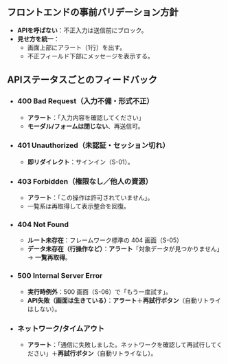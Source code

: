 ## フロントエンドの事前バリデーション方針

- **APIを呼ばない**：不正入力は送信前にブロック。
- **見せ方を統一**：
  - 画面上部にアラート（1行）を出す。
  - 不正フィールド下部にメッセージを表示する。

## APIステータスごとのフィードバック

- ### 400 Bad Request（入力不備・形式不正）
  - **アラート**：「入力内容を確認してください」
  - **モーダル/フォームは閉じない**、再送信可。
- ### 401 Unauthorized（未認証・セッション切れ）
  - **即リダイレクト**：サインイン（S-01）。
- ### 403 Forbidden（権限なし／他人の資源）
  - **アラート**：「この操作は許可されていません」。
  - 一覧系は再取得して表示整合を回復。
- ### 404 Not Found
  - **ルート未存在**：フレームワーク標準の 404 画面（S-05）
  - **データ未存在（行操作など）**：**アラート**「対象データが見つかりません」→ **一覧再取得**。
- ### 500 Internal Server Error
  - **実行時例外**：500 画面（S-06）で「もう一度試す」。
  - **API失敗（画面は生きている）**：**アラート**＋**再試行ボタン**（自動リトライはしない）。
- ### ネットワーク/タイムアウト
  - **アラート**：「通信に失敗しました。ネットワークを確認して再試行してください」＋**再試行ボタン**（自動リトライなし）。
